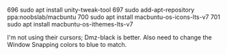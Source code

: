   696  sudo apt install unity-tweak-tool
  697  sudo add-apt-repository ppa:noobslab/macbuntu
  700  sudo apt install macbuntu-os-icons-lts-v7 
  701  sudo apt install macbuntu-os-ithemes-lts-v7 
  
  I'm not using their cursors; Dmz-black is better. Also need to change the Window Snapping colors to blue to match.
